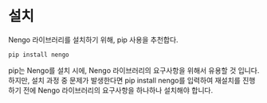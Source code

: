 # 설치

Nengo 라이브러리를 설치하기 위해, pip 사용을 추천합다. 

```text
pip install nengo
```

pip는 Nengo를 설치 시에, Nengo 라이브러리의 요구사항을 위해서 유용할 것 입니다. 하지만, 설치 과정 중 문제가 발생한다면  pip install nengo를 입력하여 재설치를 진행하기 전에 Nengo 라이브러리의 요구사항을 하나하나 설치해야 합니다.



